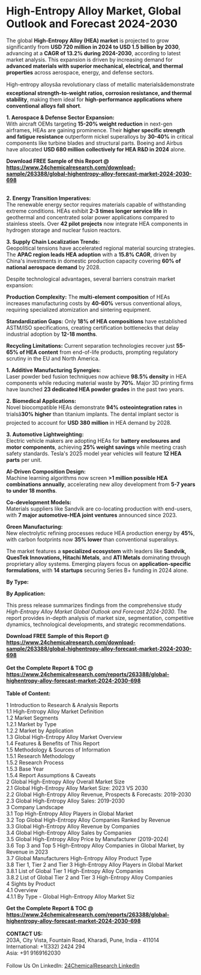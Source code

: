 <h1>High-Entropy Alloy Market, Global Outlook and Forecast 2024-2030</h1><p>The global <strong>High-Entropy Alloy (HEA) market</strong> is projected to grow significantly from <strong>USD 720 million in 2024 to USD 1.5 billion by 2030</strong>, advancing at a <strong>CAGR of 13.2% during 2024-2030</strong>, according to latest market analysis. This expansion is driven by increasing demand for <strong>advanced materials with superior mechanical, electrical, and thermal properties</strong> across aerospace, energy, and defense sectors.</p><p>High-entropy alloysâa revolutionary class of metallic materialsâdemonstrate <strong>exceptional strength-to-weight ratios, corrosion resistance, and thermal stability</strong>, making them ideal for <strong>high-performance applications where conventional alloys fall short</strong>.</p><p><strong>1. Aerospace &amp; Defense Sector Expansion:</strong><br>
With aircraft OEMs targeting <strong>15-20% weight reduction</strong> in next-gen airframes, HEAs are gaining prominence. Their <strong>higher specific strength and fatigue resistance</strong> outperform nickel superalloys by <strong>30-40%</strong> in critical components like turbine blades and structural parts. Boeing and Airbus have allocated <strong>USD 680 million collectively for HEA R&amp;D in 2024</strong> alone.</p><div><b>Download FREE Sample of this Report @ 
            <a href="https://www.24chemicalresearch.com/download-sample/263388/global-highentropy-alloy-forecast-market-2024-2030-698">
            https://www.24chemicalresearch.com/download-sample/263388/global-highentropy-alloy-forecast-market-2024-2030-698</a></b></div><br><p><strong>2. Energy Transition Imperatives:</strong><br>
The renewable energy sector requires materials capable of withstanding extreme conditions. HEAs exhibit <strong>2-3 times longer service life</strong> in geothermal and concentrated solar power applications compared to stainless steels. Over <strong>42 pilot projects</strong> now integrate HEA components in hydrogen storage and nuclear fusion reactors.</p><p><strong>3. Supply Chain Localization Trends:</strong><br>
Geopolitical tensions have accelerated regional material sourcing strategies. The <strong>APAC region leads HEA adoption</strong> with a <strong>15.8% CAGR</strong>, driven by China's investments in domestic production capacity covering <strong>60% of national aerospace demand</strong> by 2028.</p><p>Despite technological advantages, several barriers constrain market expansion:</p><p><strong>Production Complexity:</strong> The <strong>multi-element composition</strong> of HEAs increases manufacturing costs by <strong>40-60%</strong> versus conventional alloys, requiring specialized atomization and sintering equipment.</p><p><strong>Standardization Gaps:</strong> Only <strong>18% of HEA compositions</strong> have established ASTM/ISO specifications, creating certification bottlenecks that delay industrial adoption by <strong>12-18 months</strong>.</p><p><strong>Recycling Limitations:</strong> Current separation technologies recover just <strong>55-65% of HEA content</strong> from end-of-life products, prompting regulatory scrutiny in the EU and North America.</p><p><strong>1. Additive Manufacturing Synergies:</strong><br>
Laser powder bed fusion techniques now achieve <strong>98.5% density</strong> in HEA components while reducing material waste by <strong>70%</strong>. Major 3D printing firms have launched <strong>23 dedicated HEA powder grades</strong> in the past two years.</p><p><strong>2. Biomedical Applications:</strong><br>
Novel biocompatible HEAs demonstrate <strong>94% osteointegration rates</strong> in trialsâ<strong>30% higher</strong> than titanium implants. The dental implant sector is projected to account for <strong>USD 380 million</strong> in HEA demand by 2028.</p><p><strong>3. Automotive Lightweighting:</strong><br>
Electric vehicle makers are adopting HEAs for <strong>battery enclosures and motor components</strong>, achieving <strong>25% weight savings</strong> while meeting crash safety standards. Tesla's 2025 model year vehicles will feature <strong>12 HEA parts</strong> per unit.</p><p><strong>AI-Driven Composition Design:</strong><br>
	Machine learning algorithms now screen <strong>&gt;1 million possible HEA combinations annually</strong>, accelerating new alloy development from <strong>5-7 years to under 18 months</strong>.</p><p><strong>Co-development Models:</strong><br>
	Materials suppliers like Sandvik are co-locating production with end-users, with <strong>7 major automotive-HEA joint ventures</strong> announced since 2023.</p><p><strong>Green Manufacturing:</strong><br>
	New electrolytic refining processes reduce HEA production energy by <strong>45%</strong>, with carbon footprints now <strong>35% lower</strong> than conventional superalloys.</p><p>The market features a <strong>specialized ecosystem</strong> with leaders like <strong>Sandvik, QuesTek Innovations, Hitachi Metals</strong>, and <strong>ATI Metals</strong> dominating through proprietary alloy systems. Emerging players focus on <strong>application-specific formulations</strong>, with <strong>14 startups</strong> securing Series B+ funding in 2024 alone.</p><p><strong>By Type:</strong></p><p><strong>By Application:</strong></p><p>This press release summarizes findings from the comprehensive study <em>High-Entropy Alloy Market Global Outlook and Forecast 2024-2030</em>. The report provides in-depth analysis of market size, segmentation, competitive dynamics, technological developments, and strategic recommendations.</p><div><b>Download FREE Sample of this Report @ 
            <a href="https://www.24chemicalresearch.com/download-sample/263388/global-highentropy-alloy-forecast-market-2024-2030-698">
            https://www.24chemicalresearch.com/download-sample/263388/global-highentropy-alloy-forecast-market-2024-2030-698</a></b></div><br><div><b>Get the Complete Report & TOC @ 
            <a href="https://www.24chemicalresearch.com/reports/263388/global-highentropy-alloy-forecast-market-2024-2030-698">
            https://www.24chemicalresearch.com/reports/263388/global-highentropy-alloy-forecast-market-2024-2030-698</a></b></div><br>
            <b>Table of Content:</b><p>1 Introduction to Research & Analysis Reports<br />
    1.1 High-Entropy Alloy Market Definition<br />
    1.2 Market Segments<br />
        1.2.1 Market by Type<br />
        1.2.2 Market by Application<br />
    1.3 Global High-Entropy Alloy Market Overview<br />
    1.4 Features & Benefits of This Report<br />
    1.5 Methodology & Sources of Information<br />
        1.5.1 Research Methodology<br />
        1.5.2 Research Process<br />
        1.5.3 Base Year<br />
        1.5.4 Report Assumptions & Caveats<br />
2 Global High-Entropy Alloy Overall Market Size<br />
    2.1 Global High-Entropy Alloy Market Size: 2023 VS 2030<br />
    2.2 Global High-Entropy Alloy Revenue, Prospects & Forecasts: 2019-2030<br />
    2.3 Global High-Entropy Alloy Sales: 2019-2030<br />
3 Company Landscape<br />
    3.1 Top High-Entropy Alloy Players in Global Market<br />
    3.2 Top Global High-Entropy Alloy Companies Ranked by Revenue<br />
    3.3 Global High-Entropy Alloy Revenue by Companies<br />
    3.4 Global High-Entropy Alloy Sales by Companies<br />
    3.5 Global High-Entropy Alloy Price by Manufacturer (2019-2024)<br />
    3.6 Top 3 and Top 5 High-Entropy Alloy Companies in Global Market, by Revenue in 2023<br />
    3.7 Global Manufacturers High-Entropy Alloy Product Type<br />
    3.8 Tier 1, Tier 2 and Tier 3 High-Entropy Alloy Players in Global Market<br />
        3.8.1 List of Global Tier 1 High-Entropy Alloy Companies<br />
        3.8.2 List of Global Tier 2 and Tier 3 High-Entropy Alloy Companies<br />
4 Sights by Product<br />
    4.1 Overview<br />
        4.1.1 By Type - Global High-Entropy Alloy Market Siz</p><div><b>Get the Complete Report & TOC @ 
            <a href="https://www.24chemicalresearch.com/reports/263388/global-highentropy-alloy-forecast-market-2024-2030-698">
            https://www.24chemicalresearch.com/reports/263388/global-highentropy-alloy-forecast-market-2024-2030-698</a></b></div><br><b>CONTACT US:</b><br>
            203A, City Vista, Fountain Road, Kharadi, Pune, India - 411014<br>
            International: +1(332) 2424 294<br>
            Asia: +91 9169162030 <br><br>
            Follow Us On LinkedIn: <a href="https://www.linkedin.com/company/24chemicalresearch/">24ChemicalResearch LinkedIn</a>